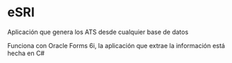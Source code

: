 # eSRI

Aplicación que genera los ATS desde cualquier base de datos

Funciona con Oracle Forms 6i, la aplicación que extrae la información está hecha en C#
